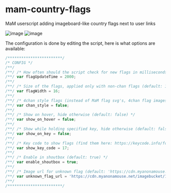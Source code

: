 # mam-country-flags
MaM userscript adding imageboard-like country flags next to user links

![image](https://user-images.githubusercontent.com/19153947/163749054-89d0cadd-c005-49f8-b26e-232dcd5405dd.png)
![image](https://user-images.githubusercontent.com/19153947/163749161-8866c1a1-ce3e-4bd2-b491-fcdf9ad9474f.png)

The configuration is done by editing the script, here is what options are available:
```javascript
/************************/
/* CONFIG */
/**/
/**/ /* How often should the script check for new flags in milliseconds (for example messages in shoutbox) (default: 2000) */
/**/ var flagUpdateTime = 2000;
/**/
/**/ /* Size of the flags, applied only with non-chan flags (default: 16) */
/**/ var flagWidth = 16;
/**/
/**/ /* 4chan style flags (instead of MaM flag svg's, 4chan flag images are used) (default: false) */
/**/ var chan_style = false;
/**/
/**/ /* Show on hover, hide otherwise (default: false) */
/**/ var show_on_hover = false;
/**/
/**/ /* Show while holding specified key, hide otherwise (default: false) */
/**/ var show_on_key = false;
/**/
/**/ /* Key code to show flags (find them here: https://keycode.info/for/control) (default: 17 (the left control key)) */
/**/ var show_key_code = 17;
/**/
/**/ /* Enable in shoutbox (default: true) */
/**/ var enable_shoutbox = true;
/**/
/**/ /* Image url for unknown flag (default: 'https://cdn.myanonamouse.net/imagebucket/185207/unknown_flag_16.png') */
/**/ var unknown_flag_url = 'https://cdn.myanonamouse.net/imagebucket/185207/xx.gif';
/**/
/************************/
```
